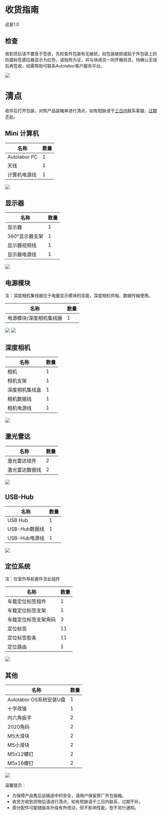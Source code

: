 # 收货指南

这是1.0
## 检查

收到货后请不要急于签收，先检查外包装有无破损，如包装破损或贴于外包装上的防震标签感应器显示为红色，请拍照为证，并与快递员一同开箱验货，待确认无误后再签收，如需帮助可联系Autolabor客户服务平台。

![](imgs/slamSet-label.png)

# 清点

收件后打开包装，对照产品装箱单进行清点，如有短缺请于<u>三日内</u>联系客服，<u>过期不补</u>。


## Mini 计算机

| 名称         | 数量 |
| ------------ | ---- |
| Autolabor PC | 1    |
| 天线         | 1    |
| 计算机电源线 | 1    |

![](imgs/receipt-1.JPG)

## 显示器

| 名称           | 数量 |
| -------------- | ---- |
| 显示器         | 1    |
| 360°显示器支架 | 1    |
| 显示器视频线   | 1    |
| 显示器电源线   | 1    |

![](imgs/receipt-2.JPG)

## 电源模块

注：深度相机集线器位于电量显示模块的背面，深度相机供电、数据传输使用。

| 名称           | 数量 |
| -------------- | ---- |
| 电源模块/深度相机集线器 | 1    |

![](imgs/receipt-3-1.JPG)
![](imgs/receipt-3-2.JPG)


## 深度相机

| 名称           | 数量 |
| -------------- | ---- |
| 相机                    | 1    |
| 相机支架                | 1    |
| 深度相机集线盒          | 1    |
| 相机数据线              | 1    |
| 相机电源线              | 1    |

![](imgs/receipt-4.JPG)

## 激光雷达

| 名称           | 数量 |
| -------------- | ---- |
| 激光雷达组件            | 2    |
| 激光雷达数据线          | 2    |

![](imgs/receipt-5.JPG)

## USB-Hub

| 名称 | 数量 |
| ---- | ---- |
| USB Hub          | 1    |
| USB-Hub数据线           | 1    |
| USB-Hub电源线           | 1    |

![](imgs/receipt-6.JPG)

## 定位系统

注：仅室外导航套件含此组件

| 名称 | 数量 |
| ---- | ---- |
| 车载定位标签组件        | 1    |
| 车载定位标签支架        | 1    |
| 车载定位标签支架角码    | 3    |
| 定位标签                | 11   |
| 定位标签胶条                | 11   |
| 定位路由                | 1    |

![](imgs/receipt-7.JPG)

## 其他

| 名称 | 数量 |
| ---- | ---- |
| Autolabor OS系统安装U盘 | 1    |
| 十字改锥                | 1    |
| 内六角扳手              | 2    |
| 2020角码                | 2    |
| M5大滑块                | 2    |
| M5小滑块                | 2    |
| M5x12螺钉               | 2    |
| M5x16螺钉               | 2    |

![](imgs/receipt-8.JPG)


温馨提示：
* 为保障产品售后运输途中的安全，请用户保留原厂外包装箱。
* 收货方收到货物后请进行清点，如有短缺请于三日内联系，过期不补。
* 部分配件可能随版本升级有所改动，但不影响性能，恕不另行通知。
